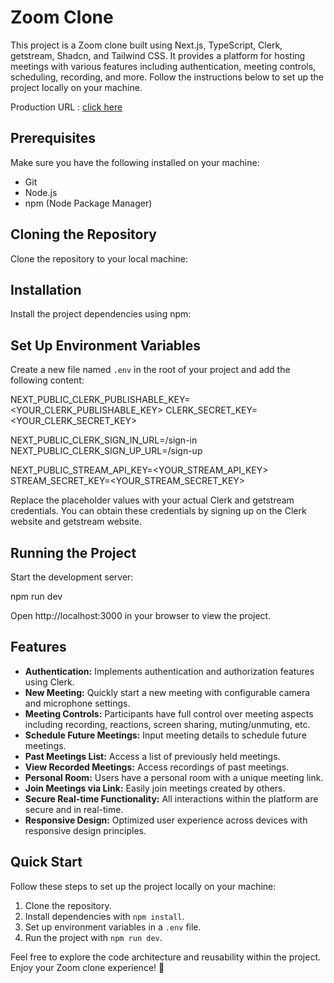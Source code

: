 # Zoom Clone

This project is a Zoom clone built using Next.js, TypeScript, Clerk, getstream, Shadcn, and Tailwind CSS. It provides a platform for hosting meetings with various features including authentication, meeting controls, scheduling, recording, and more. Follow the instructions below to set up the project locally on your machine.

Production URL : <a href="https://zoom-meeting-clone.vercel.app/" target="__blank">click here</a>

## Prerequisites

Make sure you have the following installed on your machine:

- Git
- Node.js
- npm (Node Package Manager)

## Cloning the Repository

Clone the repository to your local machine:

## Installation

Install the project dependencies using npm:


## Set Up Environment Variables

Create a new file named `.env` in the root of your project and add the following content:

NEXT_PUBLIC_CLERK_PUBLISHABLE_KEY=<YOUR_CLERK_PUBLISHABLE_KEY>
CLERK_SECRET_KEY=<YOUR_CLERK_SECRET_KEY>

NEXT_PUBLIC_CLERK_SIGN_IN_URL=/sign-in
NEXT_PUBLIC_CLERK_SIGN_UP_URL=/sign-up

NEXT_PUBLIC_STREAM_API_KEY=<YOUR_STREAM_API_KEY>
STREAM_SECRET_KEY=<YOUR_STREAM_SECRET_KEY>


Replace the placeholder values with your actual Clerk and getstream credentials. You can obtain these credentials by signing up on the Clerk website and getstream website.

## Running the Project

Start the development server:

npm run dev


Open http://localhost:3000 in your browser to view the project.

## Features

- **Authentication:** Implements authentication and authorization features using Clerk.
- **New Meeting:** Quickly start a new meeting with configurable camera and microphone settings.
- **Meeting Controls:** Participants have full control over meeting aspects including recording, reactions, screen sharing, muting/unmuting, etc.
- **Schedule Future Meetings:** Input meeting details to schedule future meetings.
- **Past Meetings List:** Access a list of previously held meetings.
- **View Recorded Meetings:** Access recordings of past meetings.
- **Personal Room:** Users have a personal room with a unique meeting link.
- **Join Meetings via Link:** Easily join meetings created by others.
- **Secure Real-time Functionality:** All interactions within the platform are secure and in real-time.
- **Responsive Design:** Optimized user experience across devices with responsive design principles.

## Quick Start

Follow these steps to set up the project locally on your machine:

1. Clone the repository.
2. Install dependencies with `npm install`.
3. Set up environment variables in a `.env` file.
4. Run the project with `npm run dev`.

Feel free to explore the code architecture and reusability within the project. Enjoy your Zoom clone experience! 🚀
